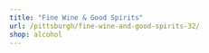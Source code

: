 ```yaml
---
title: "Fine Wine & Good Spirits"
url: /pittsburgh/fine-wine-and-good-spirits-32/
shop: alcohol
---
```

